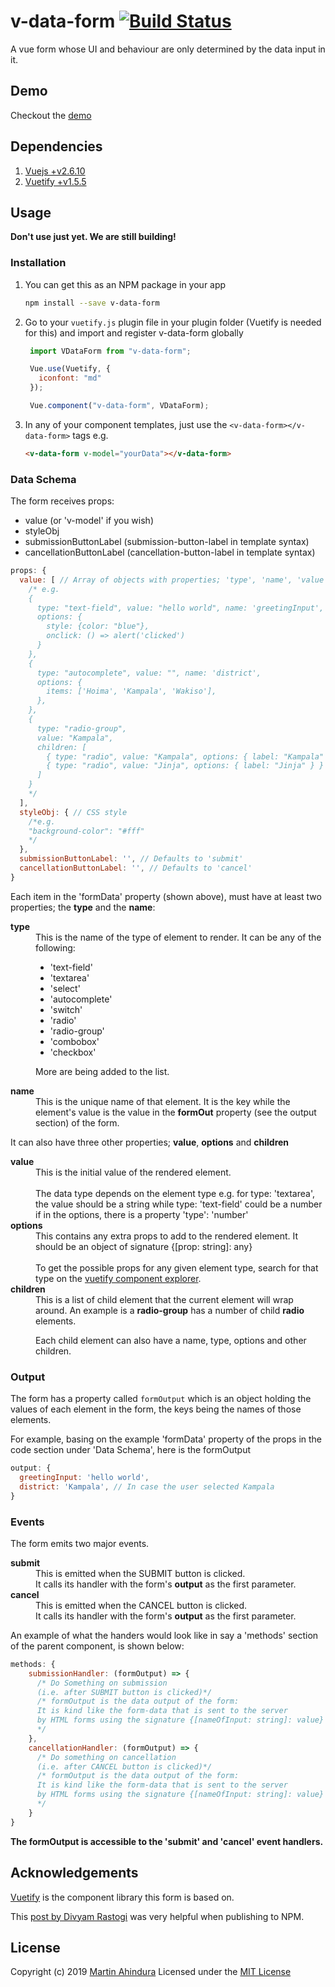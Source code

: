 # v-data-form [![Build Status](https://travis-ci.org/sopherapps/v-data-form.svg?branch=master)](https://travis-ci.org/sopherapps/v-data-form)

A vue form whose UI and behaviour are only determined by the data input in it.

## Demo

Checkout the [demo](https://sopherapps.github.io/v-data-form/)

## Dependencies

1. [Vuejs +v2.6.10](https://vuejs.org)
2. [Vuetify +v1.5.5](https://vuetifyjs.com)

## Usage

**Don't use just yet. We are still building!**

### Installation

1. You can get this as an NPM package in your app

   ```bash
   npm install --save v-data-form
   ```

2. Go to your `vuetify.js` plugin file in your plugin folder (Vuetify is needed for this) and import and register v-data-form globally

   ```Javascript
    import VDataForm from "v-data-form";

    Vue.use(Vuetify, {
      iconfont: "md"
    });

    Vue.component("v-data-form", VDataForm);
   ```

3. In any of your component templates, just use the `<v-data-form></v-data-form>` tags e.g.

   ```html
   <v-data-form v-model="yourData"></v-data-form>
   ```

### Data Schema

The form receives props:

- value (or 'v-model' if you wish)
- styleObj
- submissionButtonLabel (submission-button-label in template syntax)
- cancellationButtonLabel (cancellation-button-label in template syntax)

```JavaScript
props: {
  value: [ // Array of objects with properties; 'type', 'name', 'value', 'options'
    /* e.g.
    {
      type: "text-field", value: "hello world", name: 'greetingInput',
      options: {
        style: {color: "blue"},
        onclick: () => alert('clicked')
      }
    },
    {
      type: "autocomplete", value: "", name: 'district',
      options: {
        items: ['Hoima', 'Kampala', 'Wakiso'],
      },
    },
    {
      type: "radio-group",
      value: "Kampala",
      children: [
        { type: "radio", value: "Kampala", options: { label: "Kampala" } },
        { type: "radio", value: "Jinja", options: { label: "Jinja" } }
      ]
    }
    */
  ],
  styleObj: { // CSS style
    /*e.g.
    "background-color": "#fff"
    */
  },
  submissionButtonLabel: '', // Defaults to 'submit'
  cancellationButtonLabel: '', // Defaults to 'cancel'
}
```

Each item in the 'formData' property (shown above), must have at least two properties; the **type** and the **name**:

<dl>
<dt><strong>type</strong></dt>
<dd>
This is the name of the type of element to render. It can be any of the following:

- 'text-field'
- 'textarea'
- 'select'
- 'autocomplete'
- 'switch'
- 'radio'
- 'radio-group'
- 'combobox'
- 'checkbox'

More are being added to the list.

</dd>
<dt><strong>name</strong></dt>
<dd>
This is the unique name of that element. It is the key while the element's value is the value in the <strong>formOut</strong> property (see the output section) of the form.
</dd>
</dl>

It can also have three other properties; **value**, **options** and **children**

<dl>
<dt><strong>value</strong></dt>
<dd>
This is the initial value of the rendered element.
<br />
<br />
The data type depends on the element type e.g. for type: 'textarea', the value should be a string while type: 'text-field' could be a number if in the options, there is a property 'type': 'number'
</dd>

<dt><strong>options</strong></dt>
<dd>
This contains any extra props to add to the rendered element. It should be an object of signature {[prop: string]: any}
<br />
<br />
To get the possible props for any given element type, search for that type on the <a href="https://vuetifyjs.com/en/components/api-explorer" target="_blank">vuetify component explorer</a>.
</dd>

<dt><strong>children</strong></dt>
<dd>
This is a list of child element that the current element will wrap around. An example is a <strong>radio-group</strong> has a number of child <strong>radio</strong> elements.

Each child element can also have a name, type, options and other children.

</dd>
</dl>

### Output

The form has a property called `formOutput` which is an object holding the values of each element in the form, the keys being the names of those elements.

For example, basing on the example 'formData' property of the props in the code section under 'Data Schema', here is the formOutput

```JavaScript
output: {
  greetingInput: 'hello world',
  district: 'Kampala', // In case the user selected Kampala
}
```

### Events

The form emits two major events.

<dl>
<dt><strong>submit</strong></dt>
<dd>This is emitted when the SUBMIT button is clicked.
<br />
It calls its handler with the form's <strong>output</strong> as the first parameter.
</dd>
<dt><strong>cancel</strong></dt>
<dd>This is emitted when the CANCEL button is clicked.
<br />
It calls its handler with the form's <strong>output</strong> as the first parameter.
</dd>
</dl>

An example of what the handers would look like in say a 'methods' section of the parent component, is shown below:

```JavaScript
methods: {
    submissionHandler: (formOutput) => {
      /* Do Something on submission
      (i.e. after SUBMIT button is clicked)*/
      /* formOutput is the data output of the form:
      It is kind like the form-data that is sent to the server
      by HTML forms using the signature {[nameOfInput: string]: value}
      */
    },
    cancellationHandler: (formOutput) => {
      /* Do something on cancellation
      (i.e. after CANCEL button is clicked)*/
      /* formOutput is the data output of the form:
      It is kind like the form-data that is sent to the server
      by HTML forms using the signature {[nameOfInput: string]: value}
      */
    }
}
```

**The formOutput is accessible to the 'submit' and 'cancel' event handlers.**

## Acknowledgements

[Vuetify](https://vuetifyjs.com) is the component library this form is based on.

This [post by Divyam Rastogi](https://medium.com/justfrontendthings/how-to-create-and-publish-your-own-vuejs-component-library-on-npm-using-vue-cli-28e60943eed3) was very helpful when publishing to NPM.

## License

Copyright (c) 2019 [Martin Ahindura](https://github.com/Tinitto)
Licensed under the [MIT License](./LICENSE)
